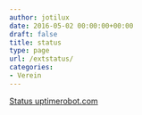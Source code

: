 ```yaml
---
author: jotilux
date: 2016-05-02 00:00:00+00:00
draft: false
title: status
type: page
url: /extstatus/
categories:
- Verein
---
```


[Status uptimerobot.com](https://stats.uptimerobot.com/N10ZzHN80N)
